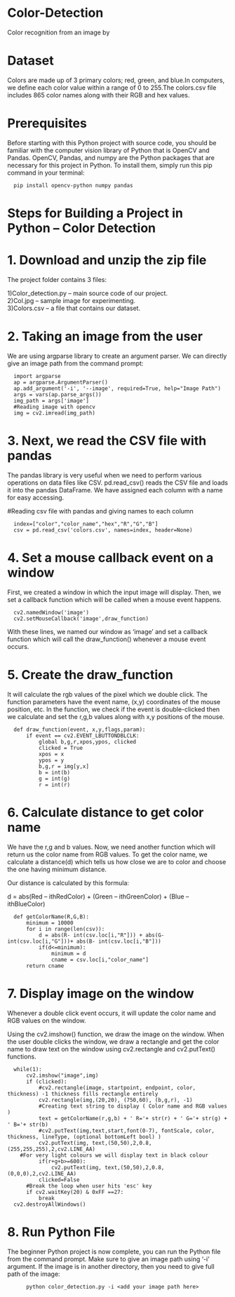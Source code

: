 # Color-Detection
Color recognition from an image by

# Dataset
Colors are made up of 3 primary colors; red, green, and blue.In computers, we define each color value within a range of 0 to 255.The colors.csv file includes 865 color names along with their RGB and hex values.

# Prerequisites
Before starting with this Python project with source code, you should be familiar with the computer vision library of Python that is OpenCV and Pandas.
OpenCV, Pandas, and numpy are the Python packages that are necessary for this project in Python. To install them, simply run this pip command in your terminal:

      pip install opencv-python numpy pandas

# Steps for Building a Project in Python – Color Detection
# 1. Download and unzip the zip file
The project folder contains 3 files:

1)Color_detection.py – main source code of our project.   
2)Col.jpg – sample image for experimenting.   
3)Colors.csv – a file that contains our dataset.

# 2. Taking an image from the user
We are using argparse library to create an argument parser. We can directly give an image path from the command prompt:   
      
      import argparse   
      ap = argparse.ArgumentParser()    
      ap.add_argument('-i', '--image', required=True, help="Image Path")    
      args = vars(ap.parse_args())    
      img_path = args['image']    
      #Reading image with opencv    
      img = cv2.imread(img_path)    

# 3. Next, we read the CSV file with pandas
The pandas library is very useful when we need to perform various operations on data files like CSV. pd.read_csv() reads the CSV file and loads it into the pandas DataFrame. We have assigned each column with a name for easy accessing.

#Reading csv file with pandas and giving names to each column   

      index=["color","color_name","hex","R","G","B"]  
      csv = pd.read_csv('colors.csv', names=index, header=None)

# 4. Set a mouse callback event on a window
First, we created a window in which the input image will display. Then, we set a callback function which will be called when a mouse event happens.

      cv2.namedWindow('image')            
      cv2.setMouseCallback('image',draw_function)           

With these lines, we named our window as ‘image’ and set a callback function which will call the draw_function() whenever a mouse event occurs.

# 5. Create the draw_function
It will calculate the rgb values of the pixel which we double click. The function parameters have the event name, (x,y) coordinates of the mouse position, etc. In the function, we check if the event is double-clicked then we calculate and set the r,g,b values along with x,y positions of the mouse.

      def draw_function(event, x,y,flags,param):            
          if event == cv2.EVENT_LBUTTONDBLCLK:              
              global b,g,r,xpos,ypos, clicked               
              clicked = True              
              xpos = x              
              ypos = y              
              b,g,r = img[y,x]                  
              b = int(b)                  
              g = int(g)                  
              r = int(r)                  
        
# 6. Calculate distance to get color name
We have the r,g and b values. Now, we need another function which will return us the color name from RGB values. To get the color name, we calculate a distance(d) which tells us how close we are to color and choose the one having minimum distance.                 

Our distance is calculated by this formula:                       

d = abs(Red – ithRedColor) + (Green – ithGreenColor) + (Blue – ithBlueColor)                    

      def getColorName(R,G,B):                  
          minimum = 10000                 
          for i in range(len(csv)):                   
              d = abs(R- int(csv.loc[i,"R"])) + abs(G- int(csv.loc[i,"G"]))+ abs(B- int(csv.loc[i,"B"]))                
              if(d<=minimum):             
                  minimum = d                   
                  cname = csv.loc[i,"color_name"]                       
          return cname                    
    
# 7. Display image on the window
Whenever a double click event occurs, it will update the color name and RGB values on the window.                 

Using the cv2.imshow() function, we draw the image on the window. When the user double clicks the window, we draw a rectangle and get the color name to draw text on the window using cv2.rectangle and cv2.putText() functions.                      

      while(1):               
          cv2.imshow("image",img)               
          if (clicked):                   
              #cv2.rectangle(image, startpoint, endpoint, color, thickness) -1 thickness fills rectangle entirely             
              cv2.rectangle(img,(20,20), (750,60), (b,g,r), -1)                           
              #Creating text string to display ( Color name and RGB values )                    
              text = getColorName(r,g,b) + ' R='+ str(r) + ' G='+ str(g) + ' B='+ str(b)                    
              #cv2.putText(img,text,start,font(0-7), fontScale, color, thickness, lineType, (optional bottomLeft bool) )                  
              cv2.putText(img, text,(50,50),2,0.8,(255,255,255),2,cv2.LINE_AA)                        
        #For very light colours we will display text in black colour                      
              if(r+g+b>=600):                   
                  cv2.putText(img, text,(50,50),2,0.8,(0,0,0),2,cv2.LINE_AA)                          
              clicked=False                     
          #Break the loop when user hits 'esc' key                       
          if cv2.waitKey(20) & 0xFF ==27:                   
              break                       
      cv2.destroyAllWindows()                         

# 8. Run Python File
The beginner Python project is now complete, you can run the Python file from the command prompt. Make sure to give an image path using ‘-i’ argument. If the image is in another directory, then you need to give full path of the image:                        

          python color_detection.py -i <add your image path here>                 
